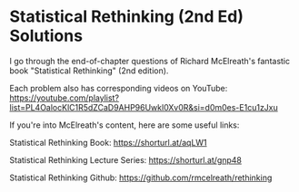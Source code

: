 # Statistical Rethinking (2nd Ed) Solutions
I go through the end-of-chapter questions of Richard McElreath's fantastic book "Statistical Rethinking" (2nd edition).


Each problem also has corresponding videos on YouTube: https://youtube.com/playlist?list=PL4OalocKlC1R5dZCaD9AHP96Uwkl0Xv0R&si=d0m0es-E1cu1zJxu


If you're into McElreath's content, here are some useful links:

Statistical Rethinking Book: https://shorturl.at/aqLW1

Statistical Rethinking Lecture Series: https://shorturl.at/gnp48

Statistical Rethinking Github: https://github.com/rmcelreath/rethinking
